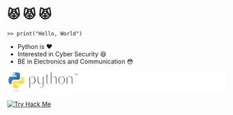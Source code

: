 # :pouting_cat: :pouting_cat: :pouting_cat:

```
>> print("Hello, World") 
```

- Python is :heart: 
- Interested in Cyber Security :smile:
- BE in Electronics and Communication :flushed:

[![Awesome Python](https://github.com/GairePravesh/GairePravesh/blob/master/python.svg)](https://twitter.com/GairePravesh)

[![Try Hack Me](https://tryhackme-badges.s3.amazonaws.com/PraveshGaire.png)](https://tryhackme.com/p/PraveshGaire)


